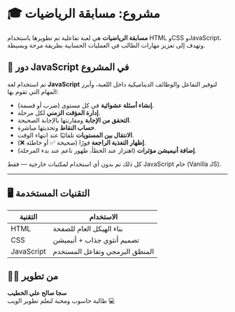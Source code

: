# 🎓 مشروع: مسابقة الرياضيات

**مسابقة الرياضيات** هي لعبة تفاعلية تم تطويرها باستخدام HTML وCSS وJavaScript، وتهدف إلى تعزيز مهارات الطالب في العمليات الحسابية بطريقة مرحة وبسيطة.



## 🔧 دور JavaScript في المشروع

تم استخدام لغة **JavaScript** لتوفير التفاعل والوظائف الديناميكية داخل اللعبة، وأبرز المهام التي تقوم بها:

- **إنشاء أسئلة عشوائية** في كل مستوى (ضرب أو قسمة).
- **إدارة المؤقت الزمني** لكل مرحلة.
- **التحقق من الإجابة** ومقارنتها بالإجابة الصحيحة.
- **حساب النقاط** وتحديثها مباشرة.
- **الانتقال بين المستويات** تلقائيًا عند انتهاء الوقت.
- **إظهار التغذية الراجعة** فورًا (صحيحة ✅ أو خاطئة ❌).
- **إضافة أنيميشن مؤثرات** (اهتزاز عند الخطأ، ظهور ناعم عند بدء المرحلة).

كل ذلك تم بدون أي استخدام لمكتبات خارجية — فقط JavaScript خام (Vanilla JS).

---

## 🖥️ التقنيات المستخدمة

| التقنية | الاستخدام |
|--------|------------|
| HTML   | بناء الهيكل العام للصفحة |
| CSS    | تصميم أنثوي جذاب + أنيميشن |
| JavaScript | المنطق البرمجي وتفاعل المستخدم |



## 🧑‍💻 من تطوير

**سجا صالح علي الخطيب**  
طالبة حاسوب ومحبة لتعلم تطوير الويب 💻  
